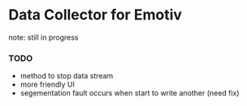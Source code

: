 # Data Collector for Emotiv

note: still in progress 

### TODO

- method to stop data stream
- more friendly UI
- segementation fault occurs when start to write another (need fix)